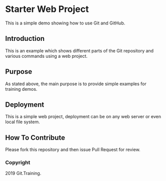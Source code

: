 # Starter Web Project

This is a simple demo showing how to use Git and GitHub.

## Introduction

This is an example which shows different parts of the Git repository and various commands using a web project.

## Purpose

As stated above, the main purpose is to provide simple examples for training demos.

## Deployment

This is a simple web project, deployment can be on any web server or even local file system.

## How To Contribute

Please fork this repository and then issue Pull Request for review.

### Copyright

2019 Git.Training.